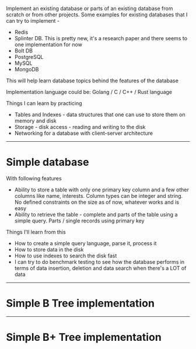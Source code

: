 
Implement an existing database or parts of an existing database from scratch or from other projects. Some examples for existing databases that I can try to implement -
- Redis
- Splinter DB. This is pretty new, it's a research paper and there seems to one implementation for now
- Bolt DB
- PostgreSQL
- MySQL
- MongoDB

This will help learn database topics behind the features of the database

Implementation language could be: Golang / C / C++ / Rust language

Things I can learn by practicing
- Tables and Indexes - data structures that one can use to store them on memory and disk
- Storage - disk access - reading and writing to the disk
- Networking for a database with client-server architecture

---

# Simple database

With following features
- Ability to store a table with only one primary key column and a few other columns like name, interests. Column types can be integer and string. No defined constraints on the size as of now, whatever works and is easy
- Ability to retrieve the table - complete and parts of the table using a simple query. Parts / single records using primary key

Things I'll learn from this
- How to create a simple query language, parse it, process it
- How to store data in the disk
- How to use indexes to search the disk fast
- I can try to do benchmark testing to see how the database performs in terms of data insertion, deletion and data search when there's a LOT of data

---

# Simple B Tree implementation

---

# Simple B+ Tree implementation
